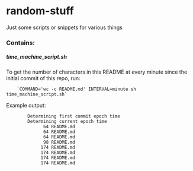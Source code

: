 # random-stuff
Just some scripts or snippets for various things

### Contains:

##### time_machine_script.sh
    
   To get the number of characters in this README at every minute since the initial commit of this repo, run:
   
        `COMMAND='wc -c README.md' INTERVAL=minute sh time_machine_script.sh`
        
   Example output:
```
        Determining first commit epoch time
        Determining current epoch time
              64 README.md
              64 README.md
              64 README.md
              98 README.md
             174 README.md
             174 README.md
             174 README.md
             174 README.md
```
